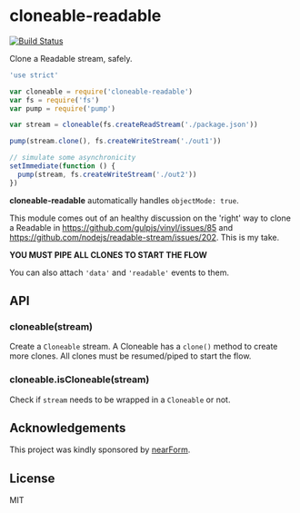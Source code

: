 # cloneable-readable

[![Build Status](https://travis-ci.org/mcollina/cloneable-readable.svg?branch=master)](https://travis-ci.org/mcollina/cloneable-readable)

Clone a Readable stream, safely.

```js
'use strict'

var cloneable = require('cloneable-readable')
var fs = require('fs')
var pump = require('pump')

var stream = cloneable(fs.createReadStream('./package.json'))

pump(stream.clone(), fs.createWriteStream('./out1'))

// simulate some asynchronicity
setImmediate(function () {
  pump(stream, fs.createWriteStream('./out2'))
})
```

**cloneable-readable** automatically handles `objectMode: true`.

This module comes out of an healthy discussion on the 'right' way to
clone a Readable in https://github.com/gulpjs/vinyl/issues/85
and https://github.com/nodejs/readable-stream/issues/202. This is my take.

**YOU MUST PIPE ALL CLONES TO START THE FLOW**

You can also attach `'data'` and `'readable'` events to them.

## API

### cloneable(stream)

Create a `Cloneable` stream.
A Cloneable has a `clone()` method to create more clones.
All clones must be resumed/piped to start the flow.

### cloneable.isCloneable(stream)

Check if `stream` needs to be wrapped in a `Cloneable` or not.

## Acknowledgements

This project was kindly sponsored by [nearForm](http://nearform.com).

## License

MIT
